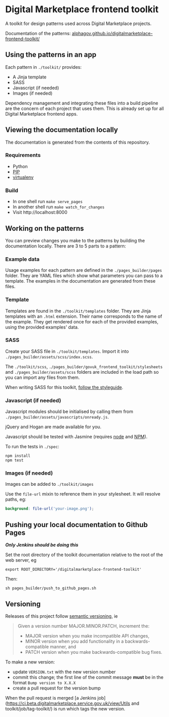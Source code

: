 # Digital Marketplace frontend toolkit

A toolkit for design patterns used across Digital Marketplace projects.

Documentation of the patterns:
[alphagov.github.io/digitalmarketplace-frontend-toolkit/](http://alphagov.github.io/digitalmarketplace-frontend-toolkit/)

## Using the patterns in an app

Each pattern in `./toolkit/` provides:
- A Jinja template
- SASS
- Javascript (if needed)
- Images (if needed)

Dependency management and integrating these files into a build pipeline are the
concern of each project that uses them. This is already set up for all Digital
Marketplace frontend apps.

## Viewing the documentation locally

The documentation is generated from the contents of this repository.

### Requirements

- Python
- [PIP](https://pip.pypa.io/en/latest/)
- [virtualenv](https://virtualenv.pypa.io/en/latest/)

### Build

- In one shell run `make serve_pages`
- In another shell run `make watch_for_changes`
- Visit http://localhost:8000

## Working on the patterns

You can preview changes you make to the patterns by building the documentation
locally. There are 3 to 5 parts to a pattern:

### Example data

Usage examples for each pattern are defined in the `./pages_builder/pages`
folder. They are YAML files which show what parameters you can pass to a
template. The examples in the documentation are generated from these files.

### Template

Templates are found in the `./toolkit/templates` folder. They are Jinja
templates with an `.html` extension. Their name corresponds to the name of the
example. They get rendered once for each of the provided examples, using the
provided examples' data.

### SASS

Create your SASS file in `./toolkit/templates`. Import it into
`./pages_builder/assets/scss/index.scss`.

The `./toolkit/scss`, `./pages_builder/govuk_frontend_toolkit/stylesheets` and
`./pages_builder/assets/scss` folders are included in the load path so you can
import any files from them.

When writing SASS for this toolkit, [follow the styleguide](toolkit/scss/README.md).

### Javascript (if needed)

Javascript modules should be initialised by calling them from
`./pages_builder/assets/javascripts/onready.js`.

jQuery and Hogan are made available for you.

Javascript should be tested with Jasmine (requires [node](https://nodejs.org)
and [NPM](https://www.npmjs.com)).

To run the tests in `./spec`:
``` shell
npm install
npm test
```

### Images (if needed)

Images can be added to `./toolkit/images`

Use the `file-url` mixin to reference them in your stylesheet. It will resolve
paths, eg:
``` SCSS
background: file-url('your-image.png');
```

## Pushing your local documentation to Github Pages

**_Only Jenkins should be doing this_**

Set the root directory of the toolkit documentation relative to the root of the
web server, eg

``` shell
export ROOT_DIRECTORY='/digitalmarketplace-frontend-toolkit'
```

Then:
``` shell
sh pages_builder/push_to_github_pages.sh
```

## Versioning

Releases of this project follow [semantic versioning](http://semver.org/), ie
> Given a version number MAJOR.MINOR.PATCH, increment the:
>
> - MAJOR version when you make incompatible API changes,
> - MINOR version when you add functionality in a backwards-compatible manner, and
> - PATCH version when you make backwards-compatible bug fixes.

To make a new version:
- update `VERSION.txt` with the new version number
- commit this change; the first line of the commit message **must** be in the
  format `Bump version to X.X.X`
- create a pull request for the version bump

When the pull request is merged
[a Jenkins job](https://ci.beta.digitalmarketplace.service.gov.uk/view/Utils and toolkit/job/tag-toolkit/)
is run which tags the new version.
